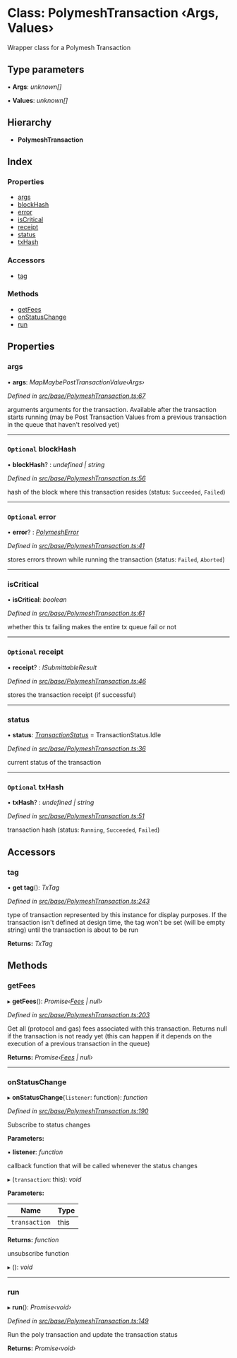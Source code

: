 # Class: PolymeshTransaction ‹**Args, Values**›

Wrapper class for a Polymesh Transaction

## Type parameters

▪ **Args**: *unknown[]*

▪ **Values**: *unknown[]*

## Hierarchy

* **PolymeshTransaction**

## Index

### Properties

* [args](polymeshtransaction.md#args)
* [blockHash](polymeshtransaction.md#optional-blockhash)
* [error](polymeshtransaction.md#optional-error)
* [isCritical](polymeshtransaction.md#iscritical)
* [receipt](polymeshtransaction.md#optional-receipt)
* [status](polymeshtransaction.md#status)
* [txHash](polymeshtransaction.md#optional-txhash)

### Accessors

* [tag](polymeshtransaction.md#tag)

### Methods

* [getFees](polymeshtransaction.md#getfees)
* [onStatusChange](polymeshtransaction.md#onstatuschange)
* [run](polymeshtransaction.md#run)

## Properties

###  args

• **args**: *MapMaybePostTransactionValue‹Args›*

*Defined in [src/base/PolymeshTransaction.ts:67](https://github.com/PolymathNetwork/polymesh-sdk/blob/e5ab20b/src/base/PolymeshTransaction.ts#L67)*

arguments arguments for the transaction. Available after the transaction starts running
(may be Post Transaction Values from a previous transaction in the queue that haven't resolved yet)

___

### `Optional` blockHash

• **blockHash**? : *undefined | string*

*Defined in [src/base/PolymeshTransaction.ts:56](https://github.com/PolymathNetwork/polymesh-sdk/blob/e5ab20b/src/base/PolymeshTransaction.ts#L56)*

hash of the block where this transaction resides (status: `Succeeded`, `Failed`)

___

### `Optional` error

• **error**? : *[PolymeshError](polymesherror.md)*

*Defined in [src/base/PolymeshTransaction.ts:41](https://github.com/PolymathNetwork/polymesh-sdk/blob/e5ab20b/src/base/PolymeshTransaction.ts#L41)*

stores errors thrown while running the transaction (status: `Failed`, `Aborted`)

___

###  isCritical

• **isCritical**: *boolean*

*Defined in [src/base/PolymeshTransaction.ts:61](https://github.com/PolymathNetwork/polymesh-sdk/blob/e5ab20b/src/base/PolymeshTransaction.ts#L61)*

whether this tx failing makes the entire tx queue fail or not

___

### `Optional` receipt

• **receipt**? : *ISubmittableResult*

*Defined in [src/base/PolymeshTransaction.ts:46](https://github.com/PolymathNetwork/polymesh-sdk/blob/e5ab20b/src/base/PolymeshTransaction.ts#L46)*

stores the transaction receipt (if successful)

___

###  status

• **status**: *[TransactionStatus](../enums/transactionstatus.md)* = TransactionStatus.Idle

*Defined in [src/base/PolymeshTransaction.ts:36](https://github.com/PolymathNetwork/polymesh-sdk/blob/e5ab20b/src/base/PolymeshTransaction.ts#L36)*

current status of the transaction

___

### `Optional` txHash

• **txHash**? : *undefined | string*

*Defined in [src/base/PolymeshTransaction.ts:51](https://github.com/PolymathNetwork/polymesh-sdk/blob/e5ab20b/src/base/PolymeshTransaction.ts#L51)*

transaction hash (status: `Running`, `Succeeded`, `Failed`)

## Accessors

###  tag

• **get tag**(): *TxTag*

*Defined in [src/base/PolymeshTransaction.ts:243](https://github.com/PolymathNetwork/polymesh-sdk/blob/e5ab20b/src/base/PolymeshTransaction.ts#L243)*

type of transaction represented by this instance for display purposes.
If the transaction isn't defined at design time, the tag won't be set (will be empty string) until the transaction is about to be run

**Returns:** *TxTag*

## Methods

###  getFees

▸ **getFees**(): *Promise‹[Fees](../interfaces/fees.md) | null›*

*Defined in [src/base/PolymeshTransaction.ts:203](https://github.com/PolymathNetwork/polymesh-sdk/blob/e5ab20b/src/base/PolymeshTransaction.ts#L203)*

Get all (protocol and gas) fees associated with this transaction. Returns null
if the transaction is not ready yet (this can happen if it depends on the execution of a
previous transaction in the queue)

**Returns:** *Promise‹[Fees](../interfaces/fees.md) | null›*

___

###  onStatusChange

▸ **onStatusChange**(`listener`: function): *function*

*Defined in [src/base/PolymeshTransaction.ts:190](https://github.com/PolymathNetwork/polymesh-sdk/blob/e5ab20b/src/base/PolymeshTransaction.ts#L190)*

Subscribe to status changes

**Parameters:**

▪ **listener**: *function*

callback function that will be called whenever the status changes

▸ (`transaction`: this): *void*

**Parameters:**

Name | Type |
------ | ------ |
`transaction` | this |

**Returns:** *function*

unsubscribe function

▸ (): *void*

___

###  run

▸ **run**(): *Promise‹void›*

*Defined in [src/base/PolymeshTransaction.ts:149](https://github.com/PolymathNetwork/polymesh-sdk/blob/e5ab20b/src/base/PolymeshTransaction.ts#L149)*

Run the poly transaction and update the transaction status

**Returns:** *Promise‹void›*
